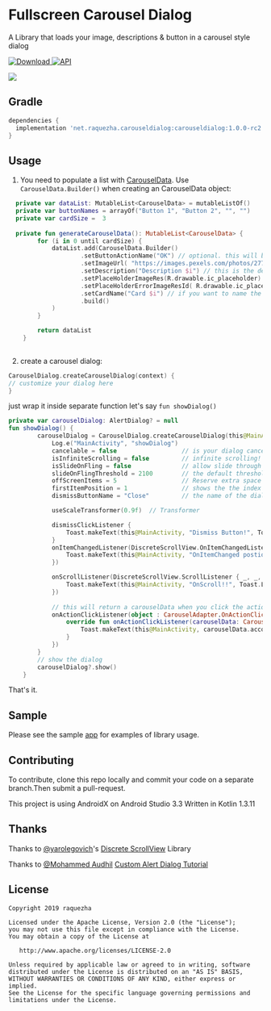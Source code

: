 # Fullscreen Carousel Dialog
A Library that loads your image, descriptions & button in a carousel style dialog

[ ![Download](https://api.bintray.com/packages/raquezha/fullscreen-carousel-dialog/carouseldialog/images/download.svg) ](https://bintray.com/raquezha/fullscreen-carousel-dialog/carouseldialog/_latestVersion)
[![API](https://img.shields.io/badge/API-16%2B-brightgreen.svg?style=flat)](https://android-arsenal.com/api?level=16)

![](sample.gif)

## Gradle
```groovy
dependencies {
  implementation 'net.raquezha.carouseldialog:carouseldialog:1.0.0-rc2'
}
```

## Usage
1. You need to populate a list with [CarouselData]( https://github.com/raquezha/fullscreen-carousel-dialog/tree/master/carouseldialog/src/main/java/net/raquezha/carouseldialog/objects ). Use `CarouselData.Builder()` when creating an CarouselData object: 
```kotlin
  private var dataList: MutableList<CarouselData> = mutableListOf()
  private var buttonNames = arrayOf("Button 1", "Button 2", "", "")
  private var cardSize =  3
   
  private fun generateCarouselData(): MutableList<CarouselData> {
        for (i in 0 until cardSize) {
            dataList.add(CarouselData.Builder()
                    .setButtonActionName("OK") // optional. this will be the name of the button of each item. leave this blank then it will hide the button
                    .setImageUrl( "https://images.pexels.com/photos/277253/pexels-photo-277253.jpeg) // I'm using Glide to load image from url. 
                    .setDescription("Description $i") // this is the description placed under the image
                    .setPlaceHolderImageRes(R.drawable.ic_placeholder) // default image while loading the image
                    .setPlaceHolderErrorImageResId( R.drawable.ic_placeholder_error) // error image when downloading failed
                    .setCardName("Card $i") // if you want to name the item, this will be return via callback
                    .build()
            )
        }

        return dataList
    }
  
```

2. create a carousel dialog:
```kotlin
CarouselDialog.createCarouselDialog(context) {
// customize your dialog here
}
```
just wrap it inside separate function let's say `fun showDialog()`
```kotlin
private var carouselDialog: AlertDialog? = null
fun showDialog() {
        carouselDialog = CarouselDialog.createCarouselDialog(this@MainActivity, dataList) {
            Log.e("MainActivity", "showDialog")
            cancelable = false                  // is your dialog cancellable?
            isInfiniteScrolling = false         // infinite scrolling!
            isSlideOnFling = false              // allow slide through multiple items call
            slideOnFlingThreshold = 2100        // the default threshold is set to 2100. Lower the threshold, more fluid the animation
            offScreenItems = 5                  // Reserve extra space equal to (childSize * count) on each side of the view
            firstItemPosition = 1               // shows the the index when dialog is open
            dismissButtonName = "Close"         // the name of the dialog under list of carousel items

            useScaleTransformer(0.9f)  // Transformer

            dismissClickListener {
                Toast.makeText(this@MainActivity, "Dismiss Button!", Toast.LENGTH_SHORT).show()
            }
            onItemChangedListener(DiscreteScrollView.OnItemChangedListener { _, adapterPosition ->
                Toast.makeText(this@MainActivity, "OnItemChanged postion $adapterPosition", Toast.LENGTH_SHORT).show()
            })

            onScrollListener(DiscreteScrollView.ScrollListener { _, _, _, _, _ ->
                Toast.makeText(this@MainActivity, "OnScroll!!", Toast.LENGTH_SHORT).show()
            })
            
            // this will return a carouselData when you click the action button.
            onActionClickListener(object : CarouselAdapter.OnActionClickListener {
                override fun onActionClickListener(carouselData: CarouselData) {
                    Toast.makeText(this@MainActivity, carouselData.accountName, Toast.LENGTH_SHORT).show()
                }
            })
        }
        // show the dialog
        carouselDialog?.show()
    }
```

That's it.

## Sample
Please see the sample [app](https://github.com/raquezha/fullscreen-carousel-dialog/blob/master/app/src/main/java/net/raquezha/sampleapp/MainActivity.kt) for examples of library usage.


## Contributing
To contribute, clone this repo locally and commit your code on a separate branch.Then submit a pull-request.

This project is using AndroidX on Android Studio 3.3
Written in Kotlin 1.3.11


## Thanks
Thanks to [@yarolegovich]( https://github.com/yarolegovich )'s  [Discrete ScrollView]( https://github.com/yarolegovich/DiscreteScrollView ) Library 
  

Thanks to [@Mohammed Audhil]( https://android.jlelse.eu/@audhilmohammed ) [Custom Alert Dialog Tutorial](  https://android.jlelse.eu/android-custom-alert-dialogs-kotlin-extension-functions-kotlin-higher-order-functions-life-682305c5322e )

## License
```
Copyright 2019 raquezha

Licensed under the Apache License, Version 2.0 (the "License");
you may not use this file except in compliance with the License.
You may obtain a copy of the License at

   http://www.apache.org/licenses/LICENSE-2.0

Unless required by applicable law or agreed to in writing, software
distributed under the License is distributed on an "AS IS" BASIS,
WITHOUT WARRANTIES OR CONDITIONS OF ANY KIND, either express or implied.
See the License for the specific language governing permissions and
limitations under the License.
```
